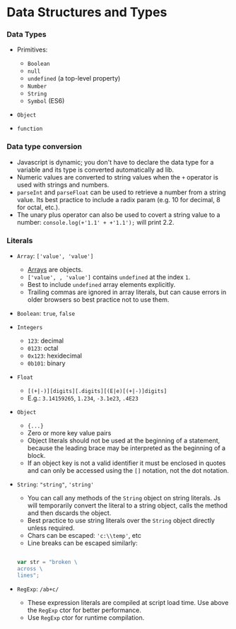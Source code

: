 
# Data Structures and Types

### Data Types

- Primitives:

	- `Boolean`
	- `null`
	- `undefined` (a top-level property)
	- `Number`
	- `String`
	- `Symbol` (ES6)

- `Object`
- `function`

### Data type conversion

- Javascript is dynamic; you don't have to declare the data type for a variable and its type is converted automatically ad lib.
- Numeric values are converted to string values when the `+` operator is used with strings and numbers.
- `parseInt` and `parseFloat` can be used to retrieve a number from a string value. Its best practice to include a radix param (e.g. 10 for decimal, 8 for octal, etc.).
- The unary plus operator can also be used to covert a string value to a number: `console.log(+'1.1' + +'1.1');` will print 2.2.

### Literals

- `Array`: `['value', 'value']`
	- [Arrays](https://developer.mozilla.org/en-US/docs/Web/JavaScript/Reference/Global_Objects/Array) are objects.
	- `['value', , 'value']` contains `undefined` at the index `1`.
	- Best to include `undefined` array elements explicitly.
	- Trailing commas are ignored in array literals, but can cause errors in older browsers so best practice not to use them.
- `Boolean`: `true`, `false`
- `Integers`
	- `123`: decimal
	- `0123`: octal
	- `0x123`: hexidecimal
	- `0b101`: binary
- `Float`
	- `[(+|-)][digits][.digits][(E|e)[(+|-)]digits]`
	- E.g.: `3.14159265`, `1.234`, `-3.1e23`, `.4E23`
- `Object`
	- `{...}`
	- Zero or more key value pairs
	- Object literals should not be used at the beginning of a statement, because the leading brace may be interpreted as the beginning of a block.
	- If an object key is not a valid identifier it must be enclosed in quotes and can only be accessed using the `[]` notation, not the dot notation.
- `String`: `"string"`, `'string'`
	- You can call any methods of the `String` object on string literals. Js will temporarily convert the literal to a string object, calls the method and then dscards the object.
	- Best practice to use string literals over the `String` object directly unless required.
	- Chars can be escaped: `'c:\\temp'`, etc
	- Line breaks can be escaped similarly:

	``` Javascript

	var str = "broken \
	across \
	lines";

	```
- `RegExp`: `/ab+c/`
	- These expression literals are compiled at script load time. Use above the `RegExp` ctor for better performance.
	- Use `RegExp` ctor for runtime compilation.
